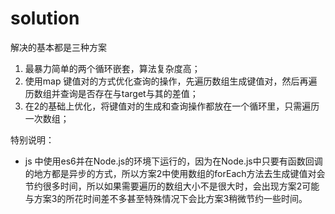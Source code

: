 # solution

解决的基本都是三种方案

1. 最暴力简单的两个循环嵌套，算法复杂度高；
2. 使用map 键值对的方式优化查询的操作，先遍历数组生成键值对，然后再遍历数组并查询是否存在与target与其的差值；
3. 在2的基础上优化，将键值对的生成和查询操作都放在一个循环里，只需遍历一次数组；

特别说明：
+ js 中使用es6并在Node.js的环境下运行的，因为在Node.js中只要有函数回调的地方都是异步的方式，所以方案2中使用数组的forEach方法去生成键值对会节约很多时间，所以如果需要遍历的数组大小不是很大时，会出现方案2可能与方案3的所花时间差不多甚至特殊情况下会比方案3稍微节约一些时间。
